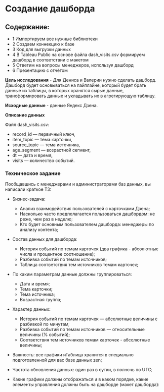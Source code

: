 # Создание дашборда

## Содержание:

- 1 Импортируем все нужные библиотеки
- 2 Создаем коннекцию к базе
- 3 Код для выгрузки данных
- 4 В Tableau Public на основе файла dash_visits.csv формируем дашборд в соответствии с макетом
- 5 Ответим на вопросы менеджеров, используя дашборд
- 6 Презентацию с отчётом

<b>Цель исследования</b> - Для Дениса и Валерии нужно сделать дашборд.
Дашборд будет основываться на пайплайне, который будет брать данные из таблицы, в которых хранятся сырые данные, трансформировать данные и укладывать их в агрегирующую таблицу.

<b>Исходные данные</b> - данные Яндекс Дзена.

**Описание данных**

Файл dash_visits.csv:

- record_id — первичный ключ,
- item_topic — тема карточки,
- source_topic — тема источника,
- age_segment — возрастной сегмент,
- dt — дата и время,
- visits — количество событий.

### Техническое задание

Пообщавшись с менеджерами и администраторами баз данных, вы написали краткое ТЗ:

- Бизнес-задача: 
  - Анализ взаимодействия пользователей с карточками Дзена;
  - Насколько часто предполагается пользоваться дашбордом: не реже, чем раз в неделю;
  - Кто будет основным пользователем дашборда: менеджеры по анализу контента;

- Состав данных для дашборда:
  - История событий по темам карточек (два графика - абсолютные числа и процентное соотношение);
  - Разбивка событий по темам источников;
  - Таблица соответствия тем источников темам карточек;
- По каким параметрам данные должны группироваться:
  - Дата и время;
  - Тема карточки;
  - Тема источника;
  - Возрастная группа;
- Характер данных:
  - История событий по темам карточек — абсолютные величины с разбивкой по минутам;
  - Разбивка событий по темам источников — относительные величины (% событий);
  - Соответствия тем источников темам карточек - абсолютные величины;
- Важность: все графики иТаблица хранится в специально подготовленной для вас базе данных zen;
- Частота обновления данных: один раз в сутки, в полночь по UTC;
- Какие графики должны отображаться и в каком порядке, какие элементы управления должны быть на дашборде (макет дашборда):

